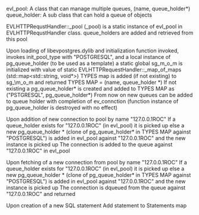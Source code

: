 evl\_pool: A class that can manage multiple queues, (name, queue\_holder\*)
	queue\_holder: A sub class that can hold a queue of objects

EVLHTTPRequstHandler::\_pool (\_pool) is a static instance of evl\_pool in EVLHTTPRequstHandler class.
queue\_holders are added and retrieved from this pool

Upon loading of libevpostgres.dylib and initialization function invoked,
	invokes init\_pool\_type with "POSTGRESQL", and a local instance of pg\_queue\_holder (to be used as a template)
		a static global sg\_m\_o\_m is initialized with value of static EVLHTTPRequestHandler::\_map\_of\_maps (std::map<std::string, void*>)
		TYPES map is added (if not existing) to sg_\m\_o\_m and returned
			TYPES MAP = (name, queue\_holder \*)
		If not existing a pg\_queue\_holder* is created and added to TYPES MAP as ("PSTGRESQL", pg\_queue\_holder\*)
			From now on new queues can be added to queue holder
	with completion of ev\_connction (function instance of pg\_queue\_holder is destroyed with no effect)

Upon addition of new connection to pool by name "127.0.0.1ROC"
	If a queue\_holder exists for "127.0.0.1ROC" (in evl\_pool) it is picked up
		else a new pg\_queue\_holder * (clone of pg\_queue\_holder* in TYPES MAP against "POSTGRESQL") is added in evl\_pool
			against "127.0.0.1ROC" and the new instance is picked up
	The connection is added to the queue against "127.0.0.1ROC" in evl\_pool

Upon fetching of a new connection from pool by name "127.0.0.1ROC"
	If a queue\_holder exists for "127.0.0.1ROC" (in evl\_pool) it is picked up
		else a new pg\_queue\_holder * (clone of pg\_queue\_holder* in TYPES MAP against "POSTGRESQL") is added in evl\_pool
			against "127.0.0.1ROC" and the new instance is picked up
	The connection is dqueued from the queue against "127.0.0.1ROC" and returned


Upon creation of a new SQL statement
	Add statement to Statements map
